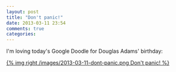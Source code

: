 ```yaml
---
layout: post
title: "Don't panic!"
date: 2013-03-11 23:54
comments: true
categories: 
---
```


I'm loving today's Google Doodle for Douglas Adams' birthday:

[{% img right /images/2013-03-11-dont-panic.png Don't panic! %}](http://www.google.com/doodles/douglas-adams-61st-birthday)
